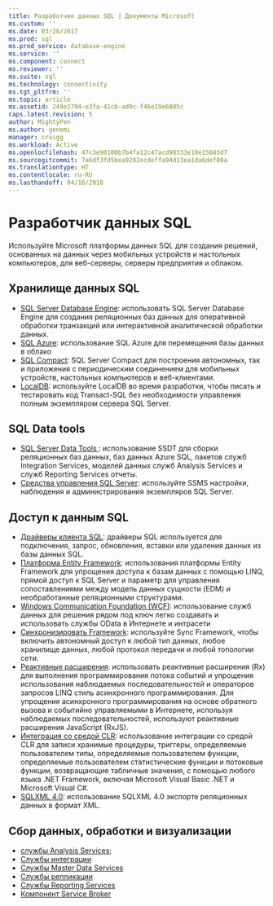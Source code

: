 ```yaml
---
title: Разработчик данных SQL | Документы Microsoft
ms.custom: ''
ms.date: 03/28/2017
ms.prod: sql
ms.prod_service: database-engine
ms.service: ''
ms.component: connect
ms.reviewer: ''
ms.suite: sql
ms.technology: connectivity
ms.tgt_pltfrm: ''
ms.topic: article
ms.assetid: 249e3794-e3fa-41cb-ad9c-f46e19e6805c
caps.latest.revision: 5
author: MightyPen
ms.author: genemi
manager: craigg
ms.workload: Active
ms.openlocfilehash: 47c3e90100b7b4fa12c47acd98333e10e15603d7
ms.sourcegitcommit: 7a6df3fd5bea9282ecdeffa94d13ea1da6def80a
ms.translationtype: HT
ms.contentlocale: ru-RU
ms.lasthandoff: 04/16/2018
---
```

# <a name="sql-data-developer"></a>Разработчик данных SQL
Используйте Microsoft платформы данных SQL для создания решений, основанных на данных через мобильных устройств и настольных компьютеров, для веб-серверы, серверы предприятия и облаком.  

## <a name="sql-data-storage"></a>Хранилище данных SQL
* [SQL Server Database Engine](../database-engine/configure-windows/sql-server-database-engine.md): использовать SQL Server Database Engine для создания реляционных баз данных для оперативной обработки транзакций или интерактивной аналитической обработки данных. 
* [SQL Azure](https://docs.microsoft.com/azure/sql-database/): использование SQL Azure для перемещения базы данных в облако 
* [SQL Compact](https://www.microsoft.com/en-us/download/details.aspx?id=17876): SQL Server Compact для построения автономных, так и приложения с периодическим соединением для мобильных устройств, настольных компьютеров и веб-клиентами.
* [LocalDB](../database-engine/configure-windows/sql-server-2016-express-localdb.md): используйте LocalDB во время разработки, чтобы писать и тестировать код Transact-SQL без необходимости управления полным экземпляром сервера SQL Server.

## <a name="sql-data-tools"></a>SQL Data tools
* [SQL Server Data Tools ](../ssdt/download-sql-server-data-tools-ssdt.md) : использование SSDT для сборки реляционных баз данных, баз данных Azure SQL, пакетов служб Integration Services, моделей данных служб Analysis Services и служб Reporting Services отчеты.
* [Средства управления SQL Server](../ssms/download-sql-server-management-studio-ssms.md): используйте SSMS настройки, наблюдения и администрирования экземпляров SQL Server.

## <a name="sql-data-access"></a>Доступ к данным SQL
* [Драйверы клиента SQL](sql-connection-libraries.md): драйверы SQL используется для подключения, запрос, обновления, вставки или удаления данных из базы данных SQL.
* [Платформа Entity Framework](https://msdn.microsoft.com/library/gg696172.aspx): использования платформы Entity Framework для упрощения доступа к базам данных с помощью LINQ, прямой доступ к SQL Server и параметр для управления сопоставлениями между модель данных сущности (EDM) и необработанные реляционными структурами. 
* [Windows Communication Foundation (WCF)](https://msdn.microsoft.com/library/dd456779.aspx): использование служб данных для решения рядом под ключ легко создавать и использовать службы OData в Интернете и интрасети
* [Синхронизировать Framework](https://msdn.microsoft.com/library/jj839436.aspx): используйте Sync Framework, чтобы включить автономный доступ к любой тип данных, любое хранилище данных, любой протокол передачи и любой топологии сети.
* [Реактивные расширения](https://msdn.microsoft.com/library/hh242985.aspx): использовать реактивные расширения (Rx) для выполнения программирования потока событий и упрощения использования наблюдаемых последовательностей и операторов запросов LINQ стиль асинхронного программирования.  Для упрощения асинхронного программирования на основе обратного вызова и событийно управляемыми в Интернете, используя наблюдаемых последовательностей, используют реактивные расширения JavaScript (RxJS).
* [Интеграция со средой CLR](../relational-databases/clr-integration/common-language-runtime-clr-integration-programming-concepts.md): использование интеграции со средой CLR для записи хранимые процедуры, триггеры, определяемые пользователем типы, определяемые пользователем функции, определяемые пользователем статистические функции и потоковые функции, возвращающие табличные значения, с помощью любого языка .NET Framework, включая Microsoft Visual Basic .NET и Microsoft Visual C#. 
* [SQLXML 4.0](../relational-databases/sqlxml/sqlxml-4-0-programming-concepts.md): использование SQLXML 4.0 экспорте реляционных данных в формат XML.

## <a name="data-collection-processing-and-visualization"></a>Сбор данных, обработки и визуализации
* [службы Analysis Services](../analysis-services/analysis-services-developer-documentation.md);
* [Службы интеграции](../integration-services/integration-services-developer-documentation.md)  
* [Службы Master Data Services](../master-data-services/develop/master-data-services-developer-documentation.md)
* [Службы репликации](../relational-databases/replication/concepts/replication-developer-documentation.md)
* [Службы Reporting Services](../reporting-services/reporting-services-developer-documentation.md)
* [Компонент Service Broker](../database-engine/configure-windows/sql-server-service-broker.md)


 
